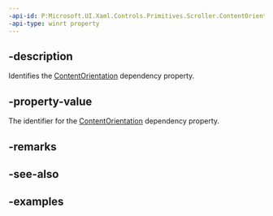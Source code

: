 ```yaml
---
-api-id: P:Microsoft.UI.Xaml.Controls.Primitives.Scroller.ContentOrientationProperty
-api-type: winrt property
---
```


## -description

Identifies the [ContentOrientation](scroller_contentorientation.md) dependency property.

## -property-value

The identifier for the [ContentOrientation](scroller_contentorientation.md) dependency property.

## -remarks

## -see-also

## -examples


